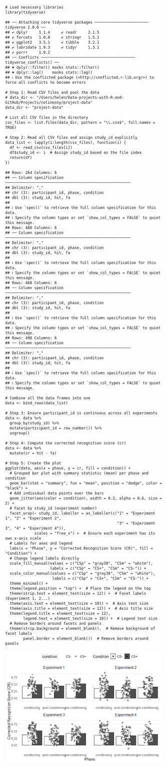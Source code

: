     # Load necessary libraries
    library(tidyverse)

    ## ── Attaching core tidyverse packages ──────────────────────── tidyverse 2.0.0 ──
    ## ✔ dplyr     1.1.4     ✔ readr     2.1.5
    ## ✔ forcats   1.0.0     ✔ stringr   1.5.1
    ## ✔ ggplot2   3.5.1     ✔ tibble    3.2.1
    ## ✔ lubridate 1.9.3     ✔ tidyr     1.3.1
    ## ✔ purrr     1.0.2     
    ## ── Conflicts ────────────────────────────────────────── tidyverse_conflicts() ──
    ## ✖ dplyr::filter() masks stats::filter()
    ## ✖ dplyr::lag()    masks stats::lag()
    ## ℹ Use the conflicted package (<http://conflicted.r-lib.org/>) to force all conflicts to become errors

    # Step 1: Read CSV files and pool the data
    # data_dir <- "/Users/helen/Data-projects-with-R-and-GitHub/Projects/celineony/project-data"
    data_dir <- "project-data"

    # List all CSV files in the directory
    csv_files <- list.files(data_dir, pattern = "\\.csv$", full.names = TRUE)

    # Step 2: Read all CSV files and assign study_id explicitly
    data_list <- lapply(1:length(csv_files), function(i) {
      df <- read_csv(csv_files[i])
      df$study_id <- i  # Assign study_id based on the file index
      return(df)
    })

    ## Rows: 264 Columns: 6
    ## ── Column specification ────────────────────────────────────────────────────────
    ## Delimiter: ","
    ## chr (3): participant_id, phase, condition
    ## dbl (3): study_id, hit, fa
    ## 
    ## ℹ Use `spec()` to retrieve the full column specification for this data.
    ## ℹ Specify the column types or set `show_col_types = FALSE` to quiet this message.
    ## Rows: 480 Columns: 6
    ## ── Column specification ────────────────────────────────────────────────────────
    ## Delimiter: ","
    ## chr (3): participant_id, phase, condition
    ## dbl (3): study_id, hit, fa
    ## 
    ## ℹ Use `spec()` to retrieve the full column specification for this data.
    ## ℹ Specify the column types or set `show_col_types = FALSE` to quiet this message.
    ## Rows: 468 Columns: 6
    ## ── Column specification ────────────────────────────────────────────────────────
    ## Delimiter: ","
    ## chr (3): participant_id, phase, condition
    ## dbl (3): study_id, hit, fa
    ## 
    ## ℹ Use `spec()` to retrieve the full column specification for this data.
    ## ℹ Specify the column types or set `show_col_types = FALSE` to quiet this message.
    ## Rows: 498 Columns: 6
    ## ── Column specification ────────────────────────────────────────────────────────
    ## Delimiter: ","
    ## chr (3): participant_id, phase, condition
    ## dbl (3): study_id, hit, fa
    ## 
    ## ℹ Use `spec()` to retrieve the full column specification for this data.
    ## ℹ Specify the column types or set `show_col_types = FALSE` to quiet this message.

    # Combine all the data frames into one
    data <- bind_rows(data_list)

    # Step 3: Ensure participant_id is continuous across all experiments
    data <- data %>%
      group_by(study_id) %>%
      mutate(participant_id = row_number()) %>%
      ungroup()

    # Step 4: Compute the corrected recognition score (cr)
    data <- data %>%
      mutate(cr = hit - fa)

    # Step 5: Create the plot
    ggplot(data, aes(x = phase, y = cr, fill = condition)) +
      # Grouped bar plot with summary statistic (mean) per phase and condition
      geom_bar(stat = "summary", fun = "mean", position = "dodge", color = "black") +
      # Add individual data points over the bars
      geom_jitter(aes(color = condition), width = 0.2, alpha = 0.6, size = 2) +
      # Facet by study_id (experiment number)
      facet_wrap(~ study_id, labeller = as_labeller(c("1" = "Experiment 1", "2" = "Experiment 2", 
                                                      "3" = "Experiment 3", "4" = "Experiment 4")), 
                 scales = "free_x") +  # Ensure each experiment has its own x-axis scale
      # Labels for axes and legend
      labs(x = "Phase", y = "Corrected Recognition Score (CR)", fill = "Condition") +
      # Change legend labels directly
      scale_fill_manual(values = c("CSp" = "gray30", "CSm" = "white"),
                        labels = c("CSp" = "CS+", "CSm" = "CS-")) +
      scale_color_manual(values = c("CSp" = "gray30", "CSm" = "white"),
                         labels = c("CSp" = "CS+", "CSm" = "CS-")) +
      theme_minimal() +
      theme(legend.position = "top") +  # Place the legend on the top
      theme(strip.text = element_text(size = 12)) +  # Facet labels (Experiment 1, 2...)
      theme(axis.text = element_text(size = 10)) +  # Axis text size
      theme(axis.title = element_text(size = 12)) +  # Axis title size
      theme(legend.title = element_text(size = 12), 
            legend.text = element_text(size = 10)) +  # Legend text size
      # Remove borders around facets and panels
      theme(strip.background = element_blank(),  # Remove background of facet labels
            panel.border = element_blank())  # Remove borders around panels

![](beileiwang897_files/figure-markdown_strict/setup-1.png)
